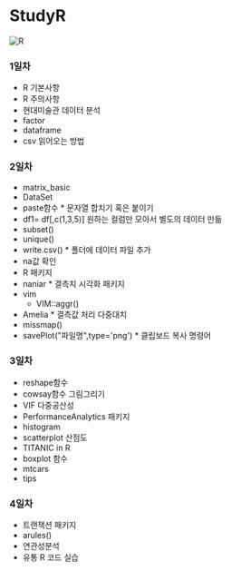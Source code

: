 # StudyR
![R](https://media.istockphoto.com/vectors/vector-handwritten-logo-letter-r-vector-id1008257372?k=20&m=1008257372&s=170667a&w=0&h=Jq9BJYhOCzEL2q7aWBHa9_rvCwlw4SUb_SlnK0mRQ40=)
### 1일차
- R 기본사항
- R 주의사항
- 현대미술관 데이터 분석
- factor 
 - dataframe
- csv 읽어오는 방법
### 2일차
- matrix_basic
- DataSet
 - paste함수 * 문자열 합치기 혹은 붙이기
 - df1= df[,c(1,3,5)] 원하는 컬럼만 모아서 별도의 데이터 만듦
 - subset() 
 - unique()
 - write.csv()    * 폴더에 데이터 파일 추가
 - na값 확인
- R 패키지
 - naniar         * 결측치 시각화 패키지
 - vim
   - VIM::aggr()
 - Amelia         * 결측값 처리 다중대치
 - missmap()
- savePlot("파일명",type='png')  * 클립보드 복사 명령어
### 3일차
- reshape함수
- cowsay함수 그림그리기
- VIF 다중공산성
 - PerformanceAnalytics 패키지
 - histogram
- scatterplot 산점도
- TITANIC in R
- boxplot 함수 
 - mtcars
 - tips
### 4일차 
- 트랜잭션 패키지
 - arules()
- 연관성분석
 - 유통 R 코드 실습
 